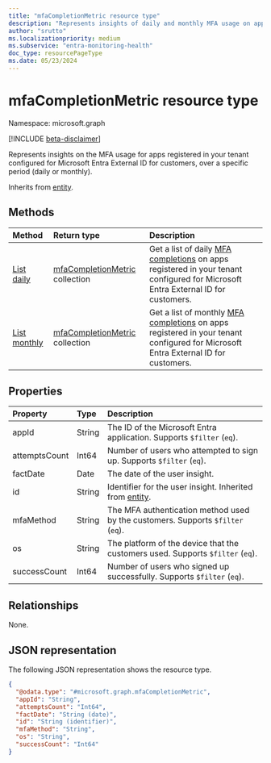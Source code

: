 ```yaml
---
title: "mfaCompletionMetric resource type"
description: "Represents insights of daily and monthly MFA usage on apps registered in your tenant that is configured for Microsoft Entra External ID for customers."
author: "srutto"
ms.localizationpriority: medium
ms.subservice: "entra-monitoring-health"
doc_type: resourcePageType
ms.date: 05/23/2024
---
```


# mfaCompletionMetric resource type

Namespace: microsoft.graph

[!INCLUDE [beta-disclaimer](../../includes/beta-disclaimer.md)]

Represents insights on the MFA usage for apps registered in your tenant configured for Microsoft Entra External ID for customers, over a specific period (daily or monthly).

Inherits from [entity](../resources/entity.md).

## Methods
|Method|Return type|Description|
|:---|:---|:---|
|[List daily](../api/dailyuserinsightmetricsroot-list-mfacompletions.md)|[mfaCompletionMetric](../resources/mfacompletionmetric.md) collection|Get a list of daily [MFA completions](../resources/mfacompletionmetric.md) on apps registered in your tenant configured for Microsoft Entra External ID for customers.|
|[List monthly](../api/monthlyuserinsightmetricsroot-list-mfacompletions.md)|[mfaCompletionMetric](../resources/mfacompletionmetric.md) collection|Get a list of monthly [MFA completions](../resources/mfacompletionmetric.md) on apps registered in your tenant configured for Microsoft Entra External ID for customers.|

## Properties
|Property|Type|Description|
|:---|:---|:---|
|appId|String|The ID of the Microsoft Entra application. Supports `$filter` (`eq`).|
|attemptsCount|Int64|Number of users who attempted to sign up. Supports `$filter` (`eq`).|
|factDate|Date|The date of the user insight.|
|id|String|Identifier for the user insight. Inherited from [entity](../resources/entity.md).|
|mfaMethod|String|The MFA authentication method used by the customers. Supports `$filter` (`eq`).|
|os|String|The platform of the device that the customers used. Supports `$filter` (`eq`).|
|successCount|Int64|Number of users who signed up successfully. Supports `$filter` (`eq`).|

## Relationships
None.

## JSON representation
The following JSON representation shows the resource type.
<!-- {
  "blockType": "resource",
  "keyProperty": "id",
  "@odata.type": "microsoft.graph.mfaCompletionMetric",
  "openType": false
}
-->
``` json
{
  "@odata.type": "#microsoft.graph.mfaCompletionMetric",
  "appId": "String",
  "attemptsCount": "Int64",
  "factDate": "String (date)",
  "id": "String (identifier)",
  "mfaMethod": "String",
  "os": "String",
  "successCount": "Int64"
}
```
